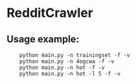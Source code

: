 # RedditCrawler

## Usage example:
```
    python main.py -n trainingset -f -v
    python main.py -n 4ogcwa -f -v
    python main.py -n hot -f -v
    python main.py -n hot -l 5 -f -v
```
